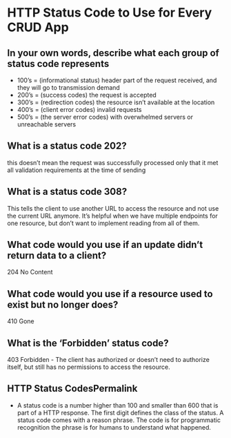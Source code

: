 # HTTP Status Code to Use for Every CRUD App

## In your own words, describe what each group of status code represents

- 100’s = (informational status) header part of the request received, and they will go to transmission demand
- 200’s = (success codes) the request is accepted
- 300’s = (redirection codes) the resource isn’t available at the location
- 400’s = (client error codes) invalid requests
- 500’s = (the server error codes) with overwhelmed servers or unreachable servers

## What is a status code 202?

   this doesn’t mean the request was successfully processed only that it met all validation requirements at the time of sending

## What is a status code 308?

   This tells the client to use another URL to access the resource and not use the current URL anymore. It’s helpful when we have multiple endpoints for one resource, but don’t want to implement reading from all of them.

## What code would you use if an update didn’t return data to a client?

 204 No Content

## What code would you use if a resource used to exist but no longer does?

   410 Gone

## What is the ‘Forbidden’ status code?

   403 Forbidden - The client has authorized or doesn’t need to authorize itself, but still has no permissions to access the resource.

## HTTP Status CodesPermalink

* A status code is a number higher than 100 and smaller than 600 that is part of a HTTP response. The first digit defines the class of the status. A status code comes with a reason phrase. The code is for programmatic recognition the phrase is for humans to understand what happened.
